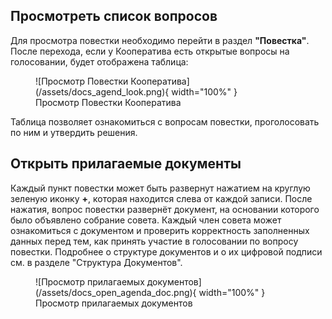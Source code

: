 ## Просмотреть список вопросов
Для просмотра повестки необходимо перейти в раздел **"Повестка"**. После перехода, если у Кооператива есть открытые вопросы на голосовании, будет отображена таблица:


<figure markdown="span">
  ![Просмотр Повестки Кооператива](/assets/docs_agend_look.png){ width="100%" }
  <figcaption>Просмотр Повестки Кооператива</figcaption>
</figure>

Таблица позволяет ознакомиться с вопросам повестки, проголосовать по ним и утвердить решения. 

## Открыть прилагаемые документы
Каждый пункт повестки может быть развернут нажатием на круглую зеленую иконку **+**, которая находится слева от каждой записи. После нажатия, вопрос повестки развернёт документ, на основании которого было объявлено собрание совета. Каждый член совета может ознакомиться с документом и проверить корректность заполненных данных перед тем, как принять участие в голосовании по вопросу повестки. Подробнее о структуре документов и о их цифровой подписи см. в разделе "Структура Документов". 

<figure markdown="span">
  ![Просмотр прилагаемых документов](/assets/docs_open_agenda_doc.png){ width="100%" }
  <figcaption>Просмотр прилагаемых документов</figcaption>
</figure>

